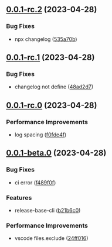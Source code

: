 ## [0.0.1-rc.2](https://github.com/wc19950724/release-base-cli/compare/v0.0.1-rc.1...v0.0.1-rc.2) (2023-04-28)


### Bug Fixes

*  npx changelog ([535a70b](https://github.com/wc19950724/release-base-cli/commit/535a70bbd565f575e5641179ce31ec3952f1a195))



## [0.0.1-rc.1](https://github.com/wc19950724/release-base-cli/compare/v0.0.1-rc.0...v0.0.1-rc.1) (2023-04-28)


### Bug Fixes

*  changelog not define ([48ad2d7](https://github.com/wc19950724/release-base-cli/commit/48ad2d7d48c3048d6af194873a66f7ea0da66462))



## [0.0.1-rc.0](https://github.com/wc19950724/release-base-cli/compare/v0.0.1-beta.0...v0.0.1-rc.0) (2023-04-28)


### Performance Improvements

*  log spacing ([f0fde4f](https://github.com/wc19950724/release-base-cli/commit/f0fde4fe8fc9d2f25afdb7ad5a10e7e08e7c1b26))



## [0.0.1-beta.0](https://github.com/wc19950724/release-base-cli/compare/b21b6c01151ec9c2320787f789cefaff5a7e4dce...v0.0.1-beta.0) (2023-04-28)


### Bug Fixes

*  ci error ([f489f0f](https://github.com/wc19950724/release-base-cli/commit/f489f0f44b266b0fb22530d73368e968fd668391))


### Features

*  release-base-cli ([b21b6c0](https://github.com/wc19950724/release-base-cli/commit/b21b6c01151ec9c2320787f789cefaff5a7e4dce))


### Performance Improvements

*  vscode files.exclude ([24ff016](https://github.com/wc19950724/release-base-cli/commit/24ff0163e5a1b7b4247b28035ee5bb2cc22160f5))



